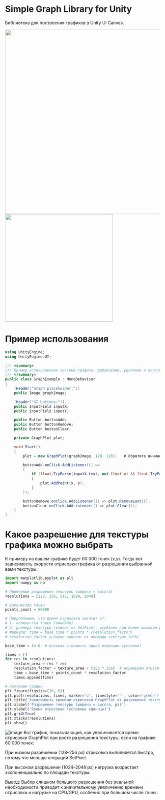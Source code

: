 # Simple Graph Library for Unity
Библиотека для построения графиков в Unity UI Canvas.

<img src="https://github.com/user-attachments/assets/f21531a4-3d0c-410f-880f-cdf0385f82a2" width="600"/>
<img src="https://github.com/user-attachments/assets/49e6f547-4d12-4f9c-975d-72a10aced6bb" width="350"/>


# Пример использования
```C#
using UnityEngine;
using UnityEngine.UI;

/// <summary>
/// Пример использования системы графика: добавление, удаление и очистка через UI.
/// </summary>
public class GraphExample : MonoBehaviour
{
    [Header("Graph placeholder:")]
    public Image graphImage;

    [Header("UI buttons:")]
    public InputField inputX;
    public InputField inputY;

    public Button buttonAdd;
    public Button buttonRemove;
    public Button buttonClear;

    private GraphPlot plot;

    void Start()
    {
        plot = new GraphPlot(graphImage, 128, 128);   # Обратите внимание, у вас есть возможность выбирать разрешение текстуры на которой рисуется график. Это разрешение влияет лишь на качество линий графика. График будет в любом случае растягиваться под размеры вашего Image на Canvas, опираясь на данные которые вы туда введете

        buttonAdd.onClick.AddListener(() =>
        {
            if (float.TryParse(inputX.text, out float x) && float.TryParse(inputY.text, out float y))
            {
                plot.AddPoint(x, y);
            }
        });

        buttonRemove.onClick.AddListener(() => plot.RemoveLast());
        buttonClear.onClick.AddListener(() => plot.Clear());
    }
}

```

# Какое разрешение для текстуры графика можно выбрать
К примеру на вашем графике будет 60 000 точек (x,y). Тогда вот зависимость скорости отрисовки графика от разрешения выбранной вами текстуры.

```Python
import matplotlib.pyplot as plt
import numpy as np

# Примерные разрешения текстуры (ширина = высота)
resolutions = [128, 256, 512, 1024, 2048]

# Количество точек
points_count = 60000

# Предположим, что время отрисовки зависит от:
# 1. количества точек (линейно)
# 2. размера текстуры (влияет на SetPixel, особенно при более высоком разрешении)
# Формула: time = base_time * points * (resolution_factor)
# resolution_factor условно зависит от площади текстуры (w*h)

base_time = 1e-6  # базовая стоимость одной операции (условно)

times = []
for res in resolutions:
    texture_area = res * res
    resolution_factor = texture_area / (256 * 256)  # нормируем относительно 256x256
    time = base_time * points_count * resolution_factor
    times.append(time)

# Построим график
plt.figure(figsize=(10, 6))
plt.plot(resolutions, times, marker='o', linestyle='-', color='green')
plt.title('Зависимость времени отрисовки GraphPlot от разрешения текстуры')
plt.xlabel('Разрешение текстуры (ширина = высота, px)')
plt.ylabel('Время отрисовки (условные единицы)')
plt.grid(True)
plt.xticks(resolutions)
plt.show()
```

![image](https://github.com/user-attachments/assets/396b24b7-cbaf-4490-8ebd-58f14b4ec083)
Вот график, показывающий, как увеличивается время отрисовки GraphPlot при росте разрешения текстуры, если на графике 60 000 точек:

При низком разрешении (128–256 px) отрисовка выполняется быстро, потому что меньше операций SetPixel.

При высоком разрешении (1024–2048 px) нагрузка возрастает экспоненциально по площади текстуры.

Вывод:
Выбор слишком большого разрешения без реальной необходимости приводит к значительному увеличению времени отрисовки и нагрузке на CPU/GPU, особенно при большом числе точек. 
